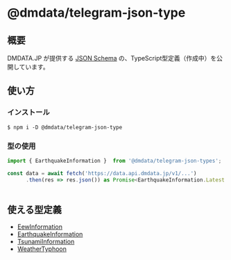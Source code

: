 # @dmdata/telegram-json-type

## 概要
DMDATA.JP が提供する [JSON Schema](https://dmdata.jp/doc/reference/conversion/json/) の、TypeScript型定義（作成中）を公開しています。

## 使い方

### インストール
`$ npm i -D @dmdata/telegram-json-type`

### 型の使用

```typescript
import { EarthquakeInformation }  from '@dmdata/telegram-json-types';

const data = await fetch('https://data.api.dmdata.jp/v1/...')
      .then(res => res.json()) as Promise<EarthquakeInformation.Latest.Main>
      
```

## 使える型定義

* [EewInformation](https://dmdata.jp/doc/reference/conversion/json/schema/eew-information)
* [EarthquakeInformation](https://dmdata.jp/doc/reference/conversion/json/schema/earthquake-information)
* [TsunamiInformation](https://dmdata.jp/doc/reference/conversion/json/schema/tsunami-information)
* [WeatherTyphoon](https://dmdata.jp/doc/reference/conversion/json/schema/weather-typhoon)
